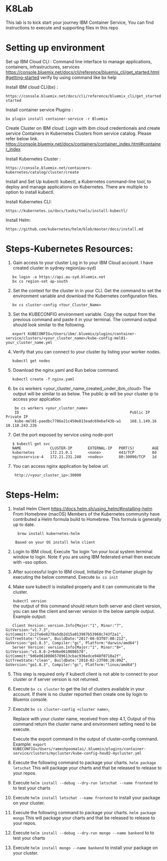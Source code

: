 # K8Lab

This lab is to kick start your journey IBM Container Service, You can find instructions to execute and supporting files in this repo

# Setting up environment
Set up IBM Cloud CLI : Command line interface to manage applications, containers, infrastructures, services
https://console.bluemix.net/docs/cli/reference/bluemix_cli/get_started.html#getting-started
verify by using command like bx help

Install IBM cloud CLI(bx) :
```
https://console.bluemix.net/docs/cli/reference/bluemix_cli/get_started.html#getting-started
```

Install container service  Plugins : 
```
bx plugin install container-service -r Bluemix
```

Create Cluster on IBM cloud: Login with ibm cloud credentionals and create service Containers in Kubernetes Clusters from service catalog. Please refer below link.
https://console.bluemix.net/docs/containers/container_index.html#container_index

Install Kubernetes Cluster :
```
https://console.bluemix.net/containers-kubernetes/catalog/cluster/create
```

Install and Set Up kubectl: kubectl, a Kubernetes command-line tool, to deploy and manage applications on Kubernetes.
There are multiple to option to install kubectl.

Install Kubernetes CLI:
```
https://kubernetes.io/docs/tasks/tools/install-kubectl/
```

Install Helm: 
```
https://github.com/kubernetes/helm/blob/master/docs/install.md
```

# Steps-Kubernetes Resources:

1. Gain access to your cluster
   Log in to your IBM Cloud account. I have created cluster in sydney region(au-syd)
```   
   bx login -a https://api.au-syd.bluemix.net
   bx cs region-set ap-south
```

2. Set the context for the cluster in in your CLI.
   Get the command to set the environment variable and download the Kubernetes configuration files.
```   
   bx cs cluster-config <Your_Cluster_Name>
```

3. Set the KUBECONFIG environment variable. Copy the output from the previous command and paste it in your terminal. The command output should look similar to the following.

```
   export KUBECONFIG=/Users/ibm/.bluemix/plugins/container-service/clusters/<your_cluster_name>/kube-config-mel01-your_cluster_name.yml
```
 
4. Verify that you can connect to your cluster by listing your worker nodes.
```
   kubectl get nodes
```

5. Download the nginx.yaml and Run below command. 
```
   kubectl create -f nginx.yaml
```

6. bx cs workers <your_cluster_name_created_under_ibm_cloud>
    The output will be similar to as below. 
    The public ip will be your cluster ip to access your applcation
``` 
    bx cs workers <your_cluster_name>
    ID                                                  Public IP        Private IP
    kube-mel01-paedbc7786e21c450e813eadc69ebaf43b-w1    168.1.149.16     10.118.243.226
``` 

7. Get the port exposed by service using node-port

``` 
   $ kubectl get svc
   NAME             CLUSTER-IP       EXTERNAL-IP   PORT(S)        AGE
   kubernetes       172.21.0.1       <none>        443/TCP        8d
   nginxservice-4   172.21.231.240   <nodes>       80:30090/TCP   1d

``` 

 
7. You can access nginx application by below url.
```
    http://<your_cluster_ip>:30090
```    


# Steps-Helm:

1. Install Helm Client 
        https://docs.helm.sh/using_helm/#installing-helm
        From Homebrew (macOS)
        Members of the Kubernetes community have contributed a Helm formula build to Homebrew. This formula is generally up to date.
      ```
        brew install kubernetes-helm 
      ```
        Based on your OS install helm client

2. Login to IBM cloud, Execute “bx login “on your local system terminal window to login. Note if you are using IBM federated email then execute with –sso option.
 
3. After successful login to IBM cloud, Initialize the Container plugin by executing the below command.
Execute  ``` bx cs init ```
 
4. Make sure kubectl is installed properly and it can communicate to the cluster.

   ``` kubectl version  ```  
   the output of this command should return both server and client version, you can see the client and server version in the below sample output.
   Example output:
```
   Client Version: version.Info{Major:"1", Minor:"7", GitVersion:"v1.7.3",    GitCommit:"2c2fe6e8278a5db2d15a013987b53968c743f2a1", GitTreeState:"clean", BuildDate:"2017-08-03T07:00:21Z", GoVersion:"go1.8.3", Compiler:"gc", Platform:"darwin/amd64"}
   Server Version: version.Info{Major:"1", Minor:"8+", GitVersion:"v1.8.8-2+9d6e0610086578", GitCommit:"9d6e06100865789613cbac936edce948f0710a2f", GitTreeState:"clean", BuildDate:"2018-02-23T08:20:09Z", GoVersion:"go1.8.3", Compiler:"gc", Platform:"linux/amd64"}
```

5. This step is required only if kubectl client is not able to connect to your cluster or if server version is not returned.
 
6. Execute ```bx cs cluster``` to get the list of clusters available in your account. If there is no cluster reported then create one by login to Bluemix console.
 
7. Execute ```bx cs cluster-config <cluster name>```, 
   
   Replace <cluster name >  with your cluster name, received from step 4.1, Output of this command return the cluster name and environment setting need to be execute.
   
   Execute the export command in the output of cluster-config command.
   Example: ``` export KUBECONFIG=/Users/rameshpoomalai/.bluemix/plugins/container-service/clusters/mycluster/kube-config-hou02-mycluster.yml ```

8. Execute the following command to package your charts.
```helm package letschat```
   This will package your charts and that be released to release to your repos.
 
9. Execute ```helm install --debug --dry-run letschat --name frontend``` to to test your charts
 
10. Execute ```helm install letschat --name frontend``` to install your package on your cluster.

11. Execute the following command to package your charts.
   ```helm package mongo```
   This will package your charts and that be released to release to your repos.
 
12. Execute ```helm install --debug --dry-run mongo --name bankend``` to to test your charts
 
13. Execute ```helm install mongo --name bankend``` to install your package on your cluster.



